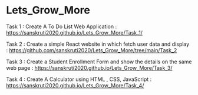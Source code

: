 # Lets_Grow_More

Task 1 : Create A To Do List Web Application : https://sanskruti2020.github.io/Lets_Grow_More/Task_1/

Task 2 : Create a simple React website in which fetch user data and display : https://github.com/sanskruti2020/Lets_Grow_More/tree/main/Task_2

Task 3 : Create a Student Enrollment Form and show the details on the same web page : https://sanskruti2020.github.io/Lets_Grow_More/Task_3/

Task 4 : Create A Calculator using HTML , CSS, JavaScript : https://sanskruti2020.github.io/Lets_Grow_More/Task_4/
